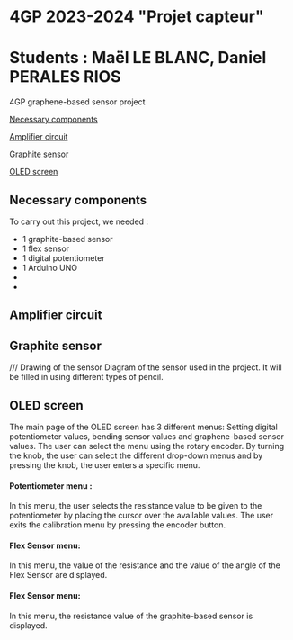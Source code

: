 # 4GP 2023-2024 "Projet capteur"
# Students : Maël LE BLANC, Daniel PERALES RIOS

4GP graphene-based sensor project

[Necessary components](#necessary-components)

[Amplifier circuit](#amplifier-circuit)

[Graphite sensor](#graphite-sensor)

[OLED screen](#oled-screen)

## Necessary components

To carry out this project, we needed : 
  - 1 graphite-based sensor
  - 1 flex sensor
  - 1 digital potentiometer
  - 1 Arduino UNO
  -
  -

## Amplifier circuit 

## Graphite sensor

/// Drawing of the sensor
 Diagram of the sensor used in the project. It will be filled in using different types of pencil. 

## OLED screen
The main page of the OLED screen has 3 different menus: Setting digital potentiometer values, bending sensor values and graphene-based sensor values. The user can select the menu using the rotary encoder. By turning the knob, the user can select the different drop-down menus and by pressing the knob, the user enters a specific menu. 

#### Potentiometer menu :
In this menu, the user selects the resistance value to be given to the potentiometer by placing the cursor over the available values. The user exits the calibration menu by pressing the encoder button. 
#### Flex Sensor menu:
In this menu, the value of the resistance and the value of the angle of the Flex Sensor are displayed.  
#### Flex Sensor menu:
In this menu, the resistance value of the graphite-based sensor is displayed. 
